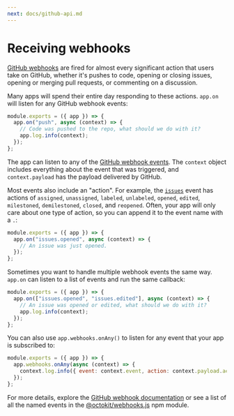 ```yaml
---
next: docs/github-api.md
---
```


# Receiving webhooks

[GitHub webhooks](https://docs.github.com/en/free-pro-team@latest/developers/webhooks-and-events/about-webhooks) are fired for almost every significant action that users take on GitHub, whether it's pushes to code, opening or closing issues, opening or merging pull requests, or commenting on a discussion.

Many apps will spend their entire day responding to these actions. `app.on` will listen for any GitHub webhook events:

```js
module.exports = ({ app }) => {
  app.on("push", async (context) => {
    // Code was pushed to the repo, what should we do with it?
    app.log.info(context);
  });
};
```

The app can listen to any of the [GitHub webhook events](https://developer.github.com/webhooks/#events). The `context` object includes everything about the event that was triggered, and `context.payload` has the payload delivered by GitHub.

Most events also include an "action". For example, the [`issues`](https://developer.github.com/v3/activity/events/types/#issuesevent) event has actions of `assigned`, `unassigned`, `labeled`, `unlabeled`, `opened`, `edited`, `milestoned`, `demilestoned`, `closed`, and `reopened`. Often, your app will only care about one type of action, so you can append it to the event name with a `.`:

```js
module.exports = ({ app }) => {
  app.on("issues.opened", async (context) => {
    // An issue was just opened.
  });
};
```

Sometimes you want to handle multiple webhook events the same way. `app.on` can listen to a list of events and run the same callback:

```js
module.exports = ({ app }) => {
  app.on(["issues.opened", "issues.edited"], async (context) => {
    // An issue was opened or edited, what should we do with it?
    app.log.info(context);
  });
};
```

You can also use `app.webhooks.onAny()` to listen for any event that your app is subscribed to:

```js
module.exports = ({ app }) => {
  app.webhooks.onAny(async (context) => {
    context.log.info({ event: context.event, action: context.payload.action });
  });
};
```

For more details, explore the [GitHub webhook documentation](https://docs.github.com/en/free-pro-team@latest/developers/webhooks-and-events/about-webhooks#events) or see a list of all the named events in the [@octokit/webhooks.js](https://github.com/octokit/webhooks.js/) npm module.
